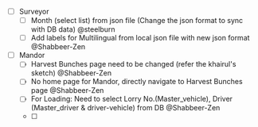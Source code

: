 - [ ] Surveyor
    - [ ] Month (select list) from json file (Change the json format to sync with DB data)    @steelburn
    - [ ] Add labels for Multilingual from local json file with new json format @Shabbeer-Zen
    
- [ ] Mandor
    - [ ] Harvest Bunches page need to be changed (refer the khairul's sketch) @Shabbeer-Zen
    - [ ] No home page for Mandor, directly navigate to Harvest Bunches page @Shabbeer-Zen
    - [ ] For Loading: Need to select Lorry No.(Master_vehicle), Driver (Master_driver & driver-vehicle) from DB @Shabbeer-Zen
    - [ ] 
